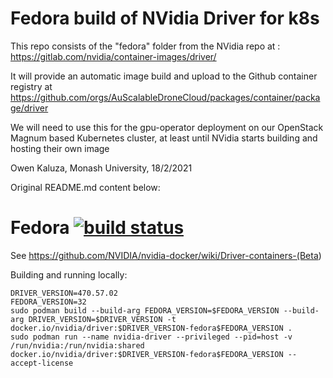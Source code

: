 # Fedora build of NVidia Driver for k8s

This repo consists of the "fedora" folder from the NVidia repo at : https://gitlab.com/nvidia/container-images/driver/

It will provide an automatic image build and upload to the Github container registry at https://github.com/orgs/AuScalableDroneCloud/packages/container/package/driver

We will need to use this for the gpu-operator deployment on our OpenStack Magnum based Kubernetes cluster, at least until NVidia starts building and hosting their own image

Owen Kaluza, Monash University, 18/2/2021

Original README.md content below:

# Fedora [![build status](https://gitlab.com/nvidia/driver/badges/master/build.svg)](https://gitlab.com/nvidia/driver/commits/master)

See <https://github.com/NVIDIA/nvidia-docker/wiki/Driver-containers-(Beta>)

Building and running locally:

```
DRIVER_VERSION=470.57.02
FEDORA_VERSION=32
sudo podman build --build-arg FEDORA_VERSION=$FEDORA_VERSION --build-arg DRIVER_VERSION=$DRIVER_VERSION -t docker.io/nvidia/driver:$DRIVER_VERSION-fedora$FEDORA_VERSION .
sudo podman run --name nvidia-driver --privileged --pid=host -v /run/nvidia:/run/nvidia:shared docker.io/nvidia/driver:$DRIVER_VERSION-fedora$FEDORA_VERSION --accept-license
```
